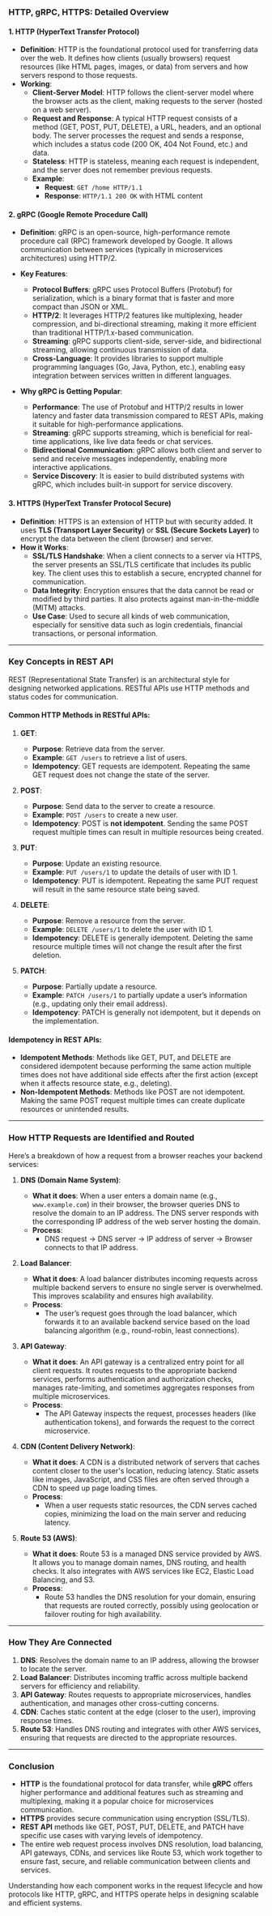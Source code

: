 ### **HTTP, gRPC, HTTPS: Detailed Overview**

#### **1. HTTP (HyperText Transfer Protocol)**

- **Definition**: HTTP is the foundational protocol used for transferring data over the web. It defines how clients (usually browsers) request resources (like HTML pages, images, or data) from servers and how servers respond to those requests.
- **Working**: 
  - **Client-Server Model**: HTTP follows the client-server model where the browser acts as the client, making requests to the server (hosted on a web server).
  - **Request and Response**: A typical HTTP request consists of a method (GET, POST, PUT, DELETE), a URL, headers, and an optional body. The server processes the request and sends a response, which includes a status code (200 OK, 404 Not Found, etc.) and data.
  - **Stateless**: HTTP is stateless, meaning each request is independent, and the server does not remember previous requests.
  - **Example**: 
    - **Request**: `GET /home HTTP/1.1`
    - **Response**: `HTTP/1.1 200 OK` with HTML content

#### **2. gRPC (Google Remote Procedure Call)**

- **Definition**: gRPC is an open-source, high-performance remote procedure call (RPC) framework developed by Google. It allows communication between services (typically in microservices architectures) using HTTP/2.
- **Key Features**:
  - **Protocol Buffers**: gRPC uses Protocol Buffers (Protobuf) for serialization, which is a binary format that is faster and more compact than JSON or XML.
  - **HTTP/2**: It leverages HTTP/2 features like multiplexing, header compression, and bi-directional streaming, making it more efficient than traditional HTTP/1.x-based communication.
  - **Streaming**: gRPC supports client-side, server-side, and bidirectional streaming, allowing continuous transmission of data.
  - **Cross-Language**: It provides libraries to support multiple programming languages (Go, Java, Python, etc.), enabling easy integration between services written in different languages.
  
- **Why gRPC is Getting Popular**:
  - **Performance**: The use of Protobuf and HTTP/2 results in lower latency and faster data transmission compared to REST APIs, making it suitable for high-performance applications.
  - **Streaming**: gRPC supports streaming, which is beneficial for real-time applications, like live data feeds or chat services.
  - **Bidirectional Communication**: gRPC allows both client and server to send and receive messages independently, enabling more interactive applications.
  - **Service Discovery**: It is easier to build distributed systems with gRPC, which includes built-in support for service discovery.

#### **3. HTTPS (HyperText Transfer Protocol Secure)**

- **Definition**: HTTPS is an extension of HTTP but with security added. It uses **TLS (Transport Layer Security)** or **SSL (Secure Sockets Layer)** to encrypt the data between the client (browser) and server.
- **How it Works**:
  - **SSL/TLS Handshake**: When a client connects to a server via HTTPS, the server presents an SSL/TLS certificate that includes its public key. The client uses this to establish a secure, encrypted channel for communication.
  - **Data Integrity**: Encryption ensures that the data cannot be read or modified by third parties. It also protects against man-in-the-middle (MITM) attacks.
  - **Use Case**: Used to secure all kinds of web communication, especially for sensitive data such as login credentials, financial transactions, or personal information.

---

### **Key Concepts in REST API**

REST (Representational State Transfer) is an architectural style for designing networked applications. RESTful APIs use HTTP methods and status codes for communication.

#### **Common HTTP Methods in RESTful APIs**:
1. **GET**: 
   - **Purpose**: Retrieve data from the server.
   - **Example**: `GET /users` to retrieve a list of users.
   - **Idempotency**: GET requests are idempotent. Repeating the same GET request does not change the state of the server.

2. **POST**:
   - **Purpose**: Send data to the server to create a resource.
   - **Example**: `POST /users` to create a new user.
   - **Idempotency**: POST is **not idempotent**. Sending the same POST request multiple times can result in multiple resources being created.

3. **PUT**:
   - **Purpose**: Update an existing resource.
   - **Example**: `PUT /users/1` to update the details of user with ID 1.
   - **Idempotency**: PUT is idempotent. Repeating the same PUT request will result in the same resource state being saved.

4. **DELETE**:
   - **Purpose**: Remove a resource from the server.
   - **Example**: `DELETE /users/1` to delete the user with ID 1.
   - **Idempotency**: DELETE is generally idempotent. Deleting the same resource multiple times will not change the result after the first deletion.

5. **PATCH**:
   - **Purpose**: Partially update a resource.
   - **Example**: `PATCH /users/1` to partially update a user’s information (e.g., updating only their email address).
   - **Idempotency**: PATCH is generally not idempotent, but it depends on the implementation.

#### **Idempotency in REST APIs**:
- **Idempotent Methods**: Methods like GET, PUT, and DELETE are considered idempotent because performing the same action multiple times does not have additional side effects after the first action (except when it affects resource state, e.g., deleting).
- **Non-Idempotent Methods**: Methods like POST are not idempotent. Making the same POST request multiple times can create duplicate resources or unintended results.

---

### **How HTTP Requests are Identified and Routed**

Here’s a breakdown of how a request from a browser reaches your backend services:

1. **DNS (Domain Name System)**:
   - **What it does**: When a user enters a domain name (e.g., `www.example.com`) in their browser, the browser queries DNS to resolve the domain to an IP address. The DNS server responds with the corresponding IP address of the web server hosting the domain.
   - **Process**: 
     - DNS request -> DNS server -> IP address of server -> Browser connects to that IP address.

2. **Load Balancer**:
   - **What it does**: A load balancer distributes incoming requests across multiple backend servers to ensure no single server is overwhelmed. This improves scalability and ensures high availability.
   - **Process**: 
     - The user’s request goes through the load balancer, which forwards it to an available backend service based on the load balancing algorithm (e.g., round-robin, least connections).

3. **API Gateway**:
   - **What it does**: An API gateway is a centralized entry point for all client requests. It routes requests to the appropriate backend services, performs authentication and authorization checks, manages rate-limiting, and sometimes aggregates responses from multiple microservices.
   - **Process**: 
     - The API Gateway inspects the request, processes headers (like authentication tokens), and forwards the request to the correct microservice.

4. **CDN (Content Delivery Network)**:
   - **What it does**: A CDN is a distributed network of servers that caches content closer to the user's location, reducing latency. Static assets like images, JavaScript, and CSS files are often served through a CDN to speed up page loading times.
   - **Process**: 
     - When a user requests static resources, the CDN serves cached copies, minimizing the load on the main server and reducing latency.

5. **Route 53 (AWS)**:
   - **What it does**: Route 53 is a managed DNS service provided by AWS. It allows you to manage domain names, DNS routing, and health checks. It also integrates with AWS services like EC2, Elastic Load Balancing, and S3.
   - **Process**: 
     - Route 53 handles the DNS resolution for your domain, ensuring that requests are routed correctly, possibly using geolocation or failover routing for high availability.

---

### **How They Are Connected**

1. **DNS**: Resolves the domain name to an IP address, allowing the browser to locate the server.
2. **Load Balancer**: Distributes incoming traffic across multiple backend servers for efficiency and reliability.
3. **API Gateway**: Routes requests to appropriate microservices, handles authentication, and manages other cross-cutting concerns.
4. **CDN**: Caches static content at the edge (closer to the user), improving response times.
5. **Route 53**: Handles DNS routing and integrates with other AWS services, ensuring that requests are directed to the appropriate resources.

---

### **Conclusion**

- **HTTP** is the foundational protocol for data transfer, while **gRPC** offers higher performance and additional features such as streaming and multiplexing, making it a popular choice for microservices communication.
- **HTTPS** provides secure communication using encryption (SSL/TLS).
- **REST API** methods like GET, POST, PUT, DELETE, and PATCH have specific use cases with varying levels of idempotency.
- The entire web request process involves DNS resolution, load balancing, API gateways, CDNs, and services like Route 53, which work together to ensure fast, secure, and reliable communication between clients and services.

Understanding how each component works in the request lifecycle and how protocols like HTTP, gRPC, and HTTPS operate helps in designing scalable and efficient systems.
